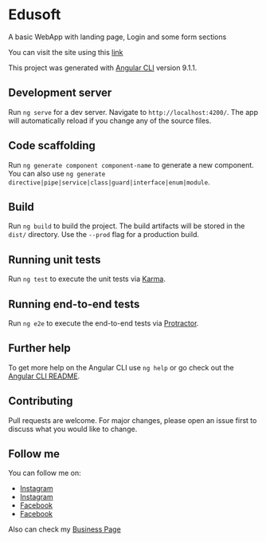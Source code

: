 # Edusoft

A basic WebApp with landing page, Login and some form sections

You can visit the site using this [link](https://seriestream.netlify.app/)

This project was generated with [Angular CLI](https://github.com/angular/angular-cli) version 9.1.1.

## Development server

Run `ng serve` for a dev server. Navigate to `http://localhost:4200/`. The app will automatically reload if you change any of the source files.

## Code scaffolding

Run `ng generate component component-name` to generate a new component. You can also use `ng generate directive|pipe|service|class|guard|interface|enum|module`.

## Build

Run `ng build` to build the project. The build artifacts will be stored in the `dist/` directory. Use the `--prod` flag for a production build.

## Running unit tests

Run `ng test` to execute the unit tests via [Karma](https://karma-runner.github.io).

## Running end-to-end tests

Run `ng e2e` to execute the end-to-end tests via [Protractor](http://www.protractortest.org/).

## Further help

To get more help on the Angular CLI use `ng help` or go check out the [Angular CLI README](https://github.com/angular/angular-cli/blob/master/README.md).

## Contributing

Pull requests are welcome. For major changes, please open an issue first to discuss what you would like to change.

## Follow me

You can follow me on:

- [Instagram](https://instagram.com/lapc18)
- [Instagram](https://instagram.com/devlegnd)
- [Facebook](https://facebook.com/lapx18)
- [Facebook](https://facebook.com/devlegnd)

Also can check my [Business Page](https:////devlegnd.com)
